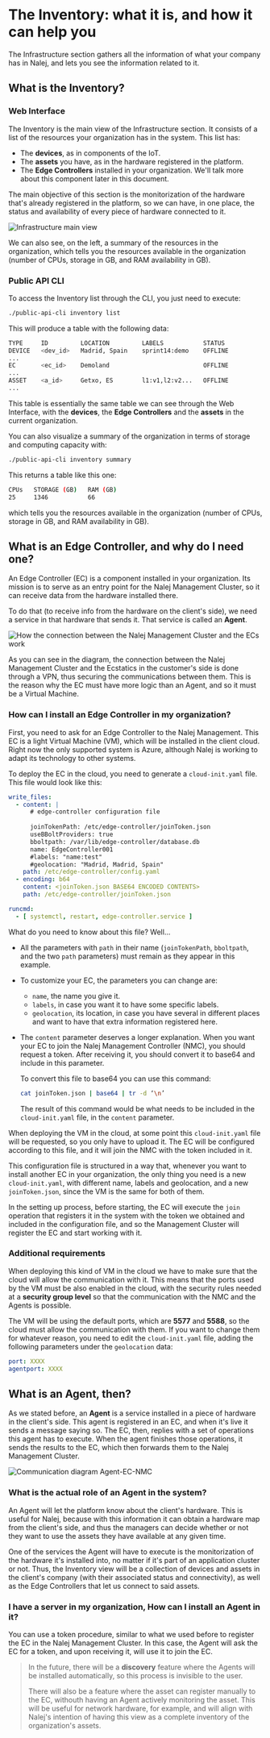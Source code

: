 # The Inventory: what it is, and how it can help you

The Infrastructure section gathers all the information of what your company has in Nalej, and lets you see the information related to it.

## What is the Inventory?

### Web Interface

The Inventory is the main view of the Infrastructure section. It consists of a list of the resources your organization has in the system. This list has:

- The **devices**, as in components of the IoT.
- The **assets** you have, as in the hardware registered in the platform.
- The **Edge Controllers** installed in your organization. We'll talk more about this component later in this document.

The main objective of this section is the monitorization of the hardware that's already registered in the platform, so we can have, in one place, the status and availability of every piece of hardware connected to it.

![Infrastructure main view](../.gitbook/assets/infrastructure_ppal.png)

We can also see, on the left, a summary of the resources in the organization, which tells you the resources available in the organization (number of CPUs, storage in GB, and RAM availability in GB).

### Public API CLI

To access the Inventory list through the CLI, you just need to execute:

```bash
./public-api-cli inventory list
```

This will produce a table with the following data:

```bash
TYPE     ID         LOCATION         LABELS           STATUS
DEVICE   <dev_id>   Madrid, Spain    sprint14:demo    OFFLINE
...
EC       <ec_id>    Demoland                          OFFLINE
...
ASSET    <a_id>     Getxo, ES        l1:v1,l2:v2...   OFFLINE
...
```

This table is essentially the same table we can see through the Web Interface, with the **devices**, the **Edge Controllers** and the **assets** in the current organization.

You can also visualize a summary of the organization in terms of storage and computing capacity with:

```bash
./public-api-cli inventory summary
```

This returns a table like this one:

```bash
CPUs   STORAGE (GB)   RAM (GB)
25     1346           66
```

which tells you the resources available in the organization (number of CPUs, storage in GB, and RAM availability in GB).

## What is an Edge Controller, and why do I need one?

An Edge Controller (EC) is a component installed in your organization. Its mission is to serve as an entry point for the Nalej Management Cluster, so it can receive data from the hardware installed there.

To do that (to receive info from the hardware on the client's side), we need a service in that hardware that sends it. That service is called an **Agent**.

![How the connection between the Nalej Management Cluster and the ECs work](../.gitbook/assets/infrastructure_inventory_EC_Agents.png)

As you can see in the diagram, the connection between the Nalej Management Cluster and the Ecstatics in the customer's side is done through a VPN, thus securing the communications between them. This is the reason why the EC must have more logic than an Agent, and so it must be a Virtual Machine. 

### How can I install an Edge Controller in my organization?

First, you need to ask for an Edge Controller to the Nalej Management. This EC is a light Virtual Machine (VM), which will be installed in the client cloud. Right now the only supported system is Azure, although Nalej is working to adapt its technology to other systems.

To deploy the EC in the cloud, you need to generate a `cloud-init.yaml` file. This file would look like this: 

```yaml
write_files:
  - content: |
      # edge-controller configuration file
      
      joinTokenPath: /etc/edge-controller/joinToken.json
      useBBoltProviders: true
      bboltpath: /var/lib/edge-controller/database.db
      name: EdgeController001
      #labels: "name:test"
      #geolocation: "Madrid, Madrid, Spain"
    path: /etc/edge-controller/config.yaml
  - encoding: b64
    content: <joinToken.json BASE64 ENCODED CONTENTS>
    path: /etc/edge-controller/joinToken.json

runcmd:
  - [ systemctl, restart, edge-controller.service ]
```

What do you need to know about this file? Well...

- All the parameters with `path` in their name (`joinTokenPath`, `bboltpath`, and the two `path` parameters) must remain as they appear in this example.

- To customize your EC, the parameters you can change are:

  - `name`, the name you give it.
  - `labels`, in case you want it to have some specific labels.
  - `geolocation`, its location, in case you have several in different places and want to have that extra information registered here.

- The `content` parameter deserves a longer explanation. When you want your EC to join the Nalej Management Controller (NMC), you should request a token. After receiving it, you should convert it to base64 and include in this parameter. 

  To convert this file to base64 you can use this command:

  ```bash
  cat joinToken.json | base64 | tr -d ‘\n’
  ```

  The result of this command would be what needs to be included in the `cloud-init.yaml` file, in the `content` parameter.

When deploying the VM in the cloud, at some point this `cloud-init.yaml` file will be requested, so you only have to upload it. The EC will be configured according to this file, and it will join the NMC with the token included in it.

This configuration file is structured in a way that, whenever you want to install another EC in your organization, the only thing you need is a new `cloud-init.yaml`, with different name, labels and geolocation, and a new `joinToken.json`, since the VM is the same for both of them. 

In the setting up process, before starting, the EC will execute the `join` operation that registers it in the system with the token we obtained and included in the configuration file, and so the Management Cluster will register the EC and start working with it.

### Additional requirements

When deploying this kind of VM in the cloud we have to make sure that the cloud will allow the communication with it. This means that the ports used by the VM must be also enabled in the cloud, with the security rules needed at a **security group level** so that the communication with the NMC and the Agents is possible.

The VM will be using the default ports, which are **5577** and **5588**, so the cloud must allow the communication with them. If you want to change them for whatever reason, you need to edit the `cloud-init.yaml` file, adding the following parameters under the `geolocation` data:

```yaml
port: XXXX
agentport: XXXX
```

## What is an Agent, then?

As we stated before, an **Agent** is a service installed in a piece of hardware in the client's side. This agent is registered in an EC, and when it's live it sends a message saying so. The EC, then, replies with a set of operations this agent has to execute. When the agent finishes those operations, it sends the results to the EC, which then forwards them to the Nalej Management Cluster.

![Communication diagram Agent-EC-NMC](../.gitbook/assets/infrastructure_inventory_Agent_communication.png)

### What is the actual role of an Agent in the system?

An Agent will let the platform know about the client's hardware. This is useful for Nalej, because with this information it can obtain a hardware map from the client's side, and thus the managers can decide whether or not they want to use the assets they have available at any given time.

One of the services the Agent will have to execute is the monitorization of the hardware it's installed into, no matter if it's part of an application cluster or not. Thus, the Inventory view will be a collection of devices and assets in the client's company (with their associated status and connectivity), as well as the Edge Controllers that let us connect to said assets.

### I have a server in my organization, How can I install an Agent in it?

You can use a token procedure, similar to what we used before to register the EC in the Nalej Management Cluster. In this case, the Agent will ask the EC for a token, and upon receiving it, will use it to join the EC.

> In the future, there will be a **discovery** feature where the Agents will be installed automatically, so this process is invisible to the user.
>
> There will also be a feature where the asset can register manually to the EC, withouth having an Agent actively monitoring the asset. This will be useful for network hardware, for example, and will align with Nalej's intention of having this view as a complete inventory of the organization's assets.